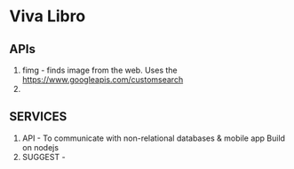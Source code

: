 # Viva Libro 

## APIs
1) fimg - finds image from the web. 
Uses the https://www.googleapis.com/customsearch
2) 

## SERVICES
1) API - To communicate with non-relational databases & mobile app 
Build on nodejs 
2) SUGGEST - 